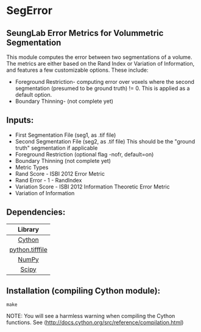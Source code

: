 SegError
========

SeungLab Error Metrics for Volummetric Segmentation
---------------------------------------------------

 This module computes the error between two segmentations of a volume.
The metrics are either based on the Rand Index or Variation of Information, and
features a few customizable options. These include:

- Foreground Restriction- computing error over voxels where the
  second segmentation (presumed to be ground truth) != 0.
  This is applied as a default option.
- Boundary Thinning- (not complete yet)

Inputs:
-------
- First Segmentation File (seg1, as .tif file)
- Second Segmentation File (seg2, as .tif file)
 This should be the "ground truth" segmentation if applicable
- Foreground Restriction (optional flag -nofr, default=on)
- Boundary Thinning (not complete yet)
- Metric Types
 - Rand Score - ISBI 2012 Error Metric
 - Rand Error - 1 - RandIndex
 - Variation Score - ISBI 2012 Information Theoretic Error Metric
 - Variation of Information


Dependencies:
-------------
|Library|
|:-----:|
|[Cython](http://cython.org/)|
|[python.tifffile](https://pypi.python.org/pypi/tifffile)|
|[NumPy](http://www.numpy.org/)|
|[Scipy](http://www.scipy.org/)|

Installation (compiling Cython module):
-------------
    make
    
NOTE: You will see a harmless warning when compiling the Cython functions. See (http://docs.cython.org/src/reference/compilation.html)
